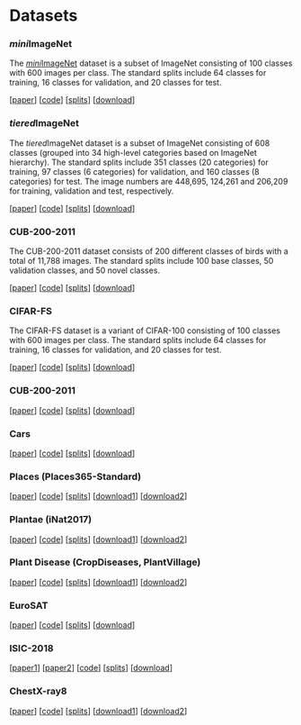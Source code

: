 # Datasets



### *mini*ImageNet
The [*mini*ImageNet]() dataset is a subset of ImageNet consisting of 100 classes with 600 images per class.
The standard splits include 64 classes for training, 16 classes for validation, and 20 classes for test.

[[paper](https://arxiv.org/abs/1606.04080)]
[[code]()]
[[splits](https://github.com/twitter-research/meta-learning-lstm/tree/master/data/miniImagenet)]
[[download](https://image-net.org/challenges/LSVRC/2015/2015-downloads.php)]



### *tiered*ImageNet
The *tiered*ImageNet dataset is a subset of ImageNet consisting of 608 classes (grouped into 34 high-level categories based on ImageNet hierarchy).
The standard splits include 351 classes (20 categories) for training, 97 classes (6 categories) for validation, and 160 classes (8 categories) for test.
The image numbers are 448,695, 124,261 and 206,209 for training, validation and test, respectively.

[[paper](https://arxiv.org/abs/1803.00676)]
[[code](https://github.com/renmengye/few-shot-ssl-public)]
[[splits](https://github.com/renmengye/few-shot-ssl-public/tree/master/fewshot/data/tiered_imagenet_split)]
[[download](https://image-net.org/challenges/LSVRC/2015/2015-downloads.php)]



### CUB-200-2011
The CUB-200-2011 dataset consists of 200 different classes of birds with a total of 11,788 images.
The standard splits include 100 base classes, 50 validation classes, and 50 novel classes.

[[paper](https://authors.library.caltech.edu/records/cvm3y-5hh21)]
[[code](https://www.vision.caltech.edu/datasets/cub_200_2011/)]
[[splits](https://github.com/bl0/negative-margin.few-shot/blob/master/data/CUB/write_CUB_filelist.py)]
[[download](https://data.caltech.edu/records/65de6-vp158)]



### CIFAR-FS
The CIFAR-FS dataset is a variant of CIFAR-100 consisting of 100 classes with 600 images per class.
The standard splits include 64 classes for training, 16 classes for validation, and 20 classes for test.

[[paper](https://arxiv.org/abs/1805.08136)]
[[code](https://github.com/bertinetto/r2d2)]
[[splits](https://drive.google.com/file/d/1pTsCCMDj45kzFYgrnO67BWVbKs48Q3NI/view)]
[[download](https://drive.google.com/file/d/1pTsCCMDj45kzFYgrnO67BWVbKs48Q3NI/view)]



### CUB-200-2011

[[paper](https://authors.library.caltech.edu/records/cvm3y-5hh21)]
[[code](https://www.vision.caltech.edu/datasets/cub_200_2011/)]
[[splits](https://github.com/hytseng0509/CrossDomainFewShot/blob/master/filelists/cub/write_cub_filelist.py)]
[[download](https://data.caltech.edu/records/65de6-vp158)]



### Cars

[[paper](http://vision.stanford.edu/pdf/3drr13.pdf)]
[[code]()]
[[splits](https://github.com/hytseng0509/CrossDomainFewShot/blob/master/filelists/cars/write_cars_filelist.py)]
[[download](https://ai.stanford.edu/~jkrause/cars/car_dataset.html)]



### Places (Places365-Standard)

[[paper](http://places2.csail.mit.edu/PAMI_places.pdf)]
[[code](http://places2.csail.mit.edu/)]
[[splits](https://github.com/hytseng0509/CrossDomainFewShot/blob/master/filelists/places/write_places_filelist.py)]
[[download1](http://places2.csail.mit.edu/download-private.html)]
[[download2](http://data.csail.mit.edu/places/places365/places365standard_easyformat.tar)]



### Plantae (iNat2017)

[[paper](https://arxiv.org/abs/1707.06642)]
[[code](https://github.com/visipedia/inat_comp)]
[[splits](https://github.com/hytseng0509/CrossDomainFewShot/blob/master/filelists/plantae/write_plantae_filelist.py)]
[[download1](https://github.com/visipedia/inat_comp/tree/master/2017)]
[[download2](https://ml-inat-competition-datasets.s3.amazonaws.com/2017/train_val_images.tar.gz)]



### Plant Disease (CropDiseases, PlantVillage)

[[paper](https://www.frontiersin.org/articles/10.3389/fpls.2016.01419/full)]
[[code](https://github.com/digitalepidemiologylab/plantvillage_deeplearning_paper_analysis)]
[[splits]()]
[[download1](https://www.kaggle.com/datasets/saroz014/plant-disease)]
[[download2](https://github.com/spMohanty/PlantVillage-Dataset)]



### EuroSAT

[[paper](https://arxiv.org/abs/1709.00029)]
[[code](https://github.com/phelber/EuroSAT)]
[[splits]()]
[[download](https://zenodo.org/records/7711810#.ZAm3k-zMKEA)]



### ISIC-2018

[[paper1](https://www.nature.com/articles/sdata2018161)]
[[paper2](https://arxiv.org/abs/1902.03368)]
[[code](https://challenge.isic-archive.com/)]
[[splits]()]
[[download](https://challenge.isic-archive.com/data/#2018)]



### ChestX-ray8

[[paper](https://arxiv.org/abs/1705.02315)]
[[code](https://www.cc.nih.gov/drd/summers.html)]
[[splits]()]
[[download1](https://www.kaggle.com/datasets/nih-chest-xrays/data)]
[[download2](https://nihcc.app.box.com/v/ChestXray-NIHCC)]


